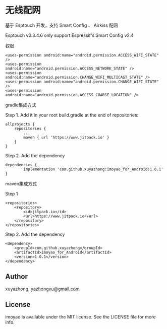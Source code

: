 # 无线配网 

基于 Esptouch 开发，支持 Smart Config 、 Airkiss 配网

Esptouch v0.3.4.6 only support Espressif's Smart Config v2.4

权限

	<uses-permission android:name="android.permission.ACCESS_WIFI_STATE" />
	<uses-permission android:name="android.permission.ACCESS_NETWORK_STATE" />
	<uses-permission android:name="android.permission.CHANGE_WIFI_MULTICAST_STATE" />
	<uses-permission android:name="android.permission.CHANGE_WIFI_STATE" />
	<uses-permission android:name="android.permission.ACCESS_COARSE_LOCATION" />
	

gradle集成方式

Step 1. Add it in your root build.gradle at the end of repositories:

	allprojects {
		repositories {
			...
			maven { url 'https://www.jitpack.io' }
		}
	}
  
Step 2. Add the dependency

	dependencies {
    		implementation 'com.github.xuyazhong:imoyao_for_Android:1.0.1'
	}


maven集成方式

Step 1

	<repositories>
		<repository>
		    <id>jitpack.io</id>
		    <url>https://www.jitpack.io</url>
		</repository>
	</repositories>
	
Step 2. Add the dependency

	<dependency>
	    <groupId>com.github.xuyazhong</groupId>
	    <artifactId>imoyao_for_Android</artifactId>
	    <version>1.0.1</version>
	</dependency>



## Author

xuyazhong, yazhongxu@gmail.com

## License

imoyao is available under the MIT license. See the LICENSE file for more info.
